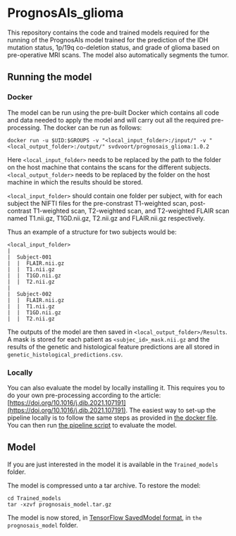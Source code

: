 # PrognosAIs_glioma

This repository contains the code and trained models required for the running of the PrognosAIs model trained for the prediction of the IDH mutation status, 1p/19q co-deletion status, and grade of glioma based on pre-operative MRI scans. The model also automatically segments the tumor.

## Running the model 


### Docker
The model can be run using the pre-built Docker which contains all code and data needed to apply the model and will carry out all the required pre-processing.
The docker can be run as follows: 

`docker run -u $UID:$GROUPS -v "<local_input_folder>:/input/" -v "<local_output_folder>:/output/" svdvoort/prognosais_glioma:1.0.2`

Here `<local_input_folder>` needs to be replaced by the path to the folder on the host machine that contains the scans for the different subjects.
`<local_output_folder>` needs to be replaced by the folder on the host machine in which the results should be stored.


`<local_input_folder>` should contain one folder per subject, with for each subject the NIFTI files for the pre-constrast T1-weighted scan, post-contrast T1-weighted scan, T2-weighted scan, and T2-weighted FLAIR scan named T1.nii.gz, T1GD.nii.gz, T2.nii.gz and FLAIR.nii.gz respectively.

Thus an example of a structure for two subjects would be: 

```
<local_input_folder>
|
|  Subject-001
|  |  FLAIR.nii.gz
|  |  T1.nii.gz
|  |  T1GD.nii.gz
|  |  T2.nii.gz
|
|  Subject-002
|  |  FLAIR.nii.gz
|  |  T1.nii.gz
|  |  T1GD.nii.gz
|  |  T2.nii.gz
```

The outputs of the model are then saved in `<local_output_folder>/Results`. A mask is stored for each patient as `<subjec_id>_mask.nii.gz` and the results of the genetic and histological feature predictions are all stored in `genetic_histological_predictions.csv`.

### Locally

You can also evaluate the model by locally installing it. This requires you to do your own pre-processing according to the article: [https://doi.org/10.1016/j.dib.2021.107191](https://doi.org/10.1016/j.dib.2021.107191). 
The easiest way to set-up the pipeline locally is to follow the same steps as provided in [the docker file](https://github.com/Svdvoort/PrognosAIs_glioma/blob/master/Docker/Dockerfile). 
You can then run [the pipeline script](https://github.com/Svdvoort/PrognosAIs_glioma/blob/master/Docker/run_pipeline.sh) to evaluate the model. 


## Model

If you are just interested in the model it is available in the `Trained_models` folder. 

The model is compressed unto a tar archive. To restore the model:

```
cd Trained_models
tar -xzvf prognosais_model.tar.gz
```

The model is now stored, in [TensorFlow SavedModel format](https://www.tensorflow.org/guide/saved_model), in `the prognosais_model` folder.



